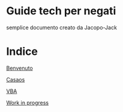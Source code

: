 # Guide tech per negati
semplice documento creato da Jacopo-Jack 

# Indice 


[Benvenuto](benvenuto.md)

[Casaos](casaos.md)
    
[VBA](vba.md)

[Work in progress](#)